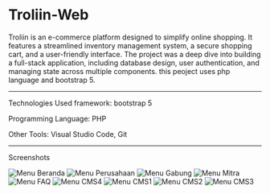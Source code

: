 # Troliin-Web

Troliin is an e-commerce platform designed to simplify online shopping. It features a streamlined inventory management system, a secure shopping cart, and a user-friendly interface. The project was a deep dive into building a full-stack application, including database design, user authentication, and managing state across multiple components. this peoject uses php language and bootstrap 5.

----------------

Technologies Used
framework: bootstrap 5

Programming Language: PHP

Other Tools: Visual Studio Code, Git

------------

Screenshots

![Menu Beranda](screenshot/beranda.png)
![Menu Perusahaan](screenshot/perusahaan.png)
![Menu Gabung](screenshot/gabung.png)
![Menu Mitra](screenshot/mitra.png)
![Menu FAQ](screenshot/faq.png)
![Menu CMS4](screenshot/cms4.png)
![Menu CMS1](screenshot/cms1.png)
![Menu CMS2](screenshot/cms2.png)
![Menu CMS3](screenshot/cms3.png)
